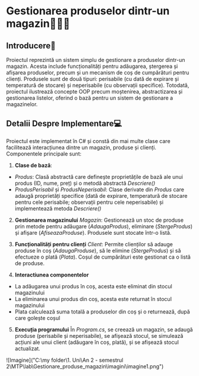 # Gestionarea produselor dintr-un magazin🏪🛒💸

## Introducere📁
Proiectul reprezintă un sistem simplu de gestionare a produselor dintr-un magazin. Acesta include funcționalități pentru adăugarea, ștergerea și afișarea produselor, precum și un mecanism de coș de cumpărături pentru clienți. Produsele sunt de două tipuri: perisabile (cu dată de expirare și temperatură de stocare) și neperisabile (cu observații specifice). Totodată, proiectul ilustrează concepte OOP precum moștenirea, abstractizarea și gestionarea listelor, oferind o bază pentru un sistem de gestionare a magazinelor.

## Detalii Despre Implementare💻

Proiectul este implementat în C# și constă din mai multe clase care facilitează interacțiunea dintre un magazin, produse și clienți.
Componentele principale sunt:
1. **Clase de bază**:
- *Produs*: Clasă abstractă care definește proprietățile de bază ale unui produs (ID, nume, preț) și o metodă abstractă *Descriere()*
- *ProdusPerisabil* și *ProdusNeperisabil*: Clase derivate din *Produs* care adaugă proprietăți specifice (dată de expirare, temperatură de stocare pentru cele perisabile; observații pentru cele neperisabile) și implementează metoda *Descriere()*

2. **Gestionarea magazinului**
*Magazin*: Gestionează un stoc de produse prin metode pentru adăugare (*AdaugaProdus*), eliminare (*StergeProdus*) și afișare (*AfiseazaProduse*). Produsele sunt stocate într-o listă.

3. **Funcționalități pentru clienți**
*Client*: Permite clienților să adauge produse în coș (*AdaugaProduse*), să le elimine (*StergeProdus*) și să efectueze o plată (*Plata*). Coșul de cumpărături este gestionat ca o listă de produse.

4. **Interactiunea componentelor**
- La adăugarea unui produs în coș, acesta este eliminat din stocul magazinului
- La eliminarea unui produs din coș, acesta este returnat în stocul magazinului
- Plata calculează suma totală a produselor din coș și o returnează, după care golește coșul

5. **Execuția programului**
În *Program.cs*, se creează un magazin, se adaugă produse (perisabile și neperisabile), se afișează stocul, se simulează acțiuni ale unui client (adăugare în coș, plată), și se afișează stocul actualizat.
  
![Imagine]("C:\my folder\1. Uni\An 2 - semestrul 2\MTP\lab\Gestionare_produse_magazin\imagini\imagine1.png")
